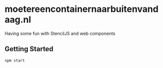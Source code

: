 # moetereencontainernaarbuitenvandaag.nl

Having some fun with StencilJS and web components

## Getting Started

```bash
npm start
```
